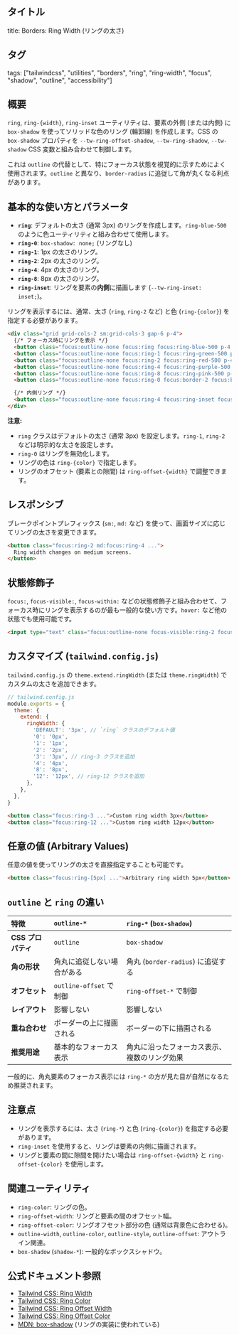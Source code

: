 ## タイトル
title: Borders: Ring Width (リングの太さ)

## タグ
tags: ["tailwindcss", "utilities", "borders", "ring", "ring-width", "focus", "shadow", "outline", "accessibility"]

## 概要
`ring`, `ring-{width}`, `ring-inset` ユーティリティは、要素の外側 (または内側) に `box-shadow` を使ってソリッドな色のリング (輪郭線) を作成します。CSS の `box-shadow` プロパティを `--tw-ring-offset-shadow`, `--tw-ring-shadow`, `--tw-shadow` CSS 変数と組み合わせて制御します。

これは `outline` の代替として、特にフォーカス状態を視覚的に示すためによく使用されます。`outline` と異なり、`border-radius` に追従して角が丸くなる利点があります。

## 基本的な使い方とパラメータ

*   **`ring`**: デフォルトの太さ (通常 3px) のリングを作成します。`ring-blue-500` のように色ユーティリティと組み合わせて使用します。
*   **`ring-0`**: `box-shadow: none;` (リングなし)
*   **`ring-1`**: 1px の太さのリング。
*   **`ring-2`**: 2px の太さのリング。
*   **`ring-4`**: 4px の太さのリング。
*   **`ring-8`**: 8px の太さのリング。
*   **`ring-inset`**: リングを要素の**内側**に描画します (`--tw-ring-inset: inset;`)。

リングを表示するには、通常、太さ (`ring`, `ring-2` など) と色 (`ring-{color}`) を指定する必要があります。

```html
<div class="grid grid-cols-2 sm:grid-cols-3 gap-6 p-4">
  {/* フォーカス時にリングを表示 */}
  <button class="focus:outline-none focus:ring focus:ring-blue-500 p-4 rounded-lg bg-gray-200 dark:bg-gray-700">Focus Ring (Default)</button>
  <button class="focus:outline-none focus:ring-1 focus:ring-green-500 p-4 rounded-lg bg-gray-200 dark:bg-gray-700">Focus Ring 1</button>
  <button class="focus:outline-none focus:ring-2 focus:ring-red-500 p-4 rounded-lg bg-gray-200 dark:bg-gray-700">Focus Ring 2</button>
  <button class="focus:outline-none focus:ring-4 focus:ring-purple-500 p-4 rounded-lg bg-gray-200 dark:bg-gray-700">Focus Ring 4</button>
  <button class="focus:outline-none focus:ring-8 focus:ring-pink-500 p-4 rounded-lg bg-gray-200 dark:bg-gray-700">Focus Ring 8</button>
  <button class="focus:outline-none focus:ring-0 focus:border-2 focus:border-yellow-500 p-4 rounded-lg bg-gray-200 dark:bg-gray-700">Focus Ring 0 (Border instead)</button>

  {/* 内側リング */}
  <button class="focus:outline-none focus:ring-4 focus:ring-inset focus:ring-cyan-500 p-4 rounded-lg bg-gray-200 dark:bg-gray-700">Focus Ring Inset</button>
</div>
```
**注意:**
*   `ring` クラスはデフォルトの太さ (通常 3px) を設定します。`ring-1`, `ring-2` などは明示的な太さを設定します。
*   `ring-0` はリングを無効化します。
*   リングの色は `ring-{color}` で指定します。
*   リングのオフセット (要素との隙間) は `ring-offset-{width}` で調整できます。

## レスポンシブ

ブレークポイントプレフィックス (`sm:`, `md:` など) を使って、画面サイズに応じてリングの太さを変更できます。

```html
<button class="focus:ring-2 md:focus:ring-4 ...">
  Ring width changes on medium screens.
</button>
```

## 状態修飾子

`focus:`, `focus-visible:`, `focus-within:` などの状態修飾子と組み合わせて、フォーカス時にリングを表示するのが最も一般的な使い方です。`hover:` など他の状態でも使用可能です。

```html
<input type="text" class="focus:outline-none focus-visible:ring-2 focus-visible:ring-offset-2 focus-visible:ring-indigo-500 rounded p-2 border dark:border-gray-700 ...">
```

## カスタマイズ (`tailwind.config.js`)

`tailwind.config.js` の `theme.extend.ringWidth` (または `theme.ringWidth`) でカスタムの太さを追加できます。

```javascript
// tailwind.config.js
module.exports = {
  theme: {
    extend: {
      ringWidth: {
        'DEFAULT': '3px', // `ring` クラスのデフォルト値
        '0': '0px',
        '1': '1px',
        '2': '2px',
        '3': '3px', // ring-3 クラスを追加
        '4': '4px',
        '8': '8px',
        '12': '12px', // ring-12 クラスを追加
      },
    },
  },
}
```

```html
<button class="focus:ring-3 ...">Custom ring width 3px</button>
<button class="focus:ring-12 ...">Custom ring width 12px</button>
```

## 任意の値 (Arbitrary Values)

任意の値を使ってリングの太さを直接指定することも可能です。

```html
<button class="focus:ring-[5px] ...">Arbitrary ring width 5px</button>
```

## `outline` と `ring` の違い

| 特徴             | `outline-*`                     | `ring-*` (`box-shadow`)         |
| :--------------- | :------------------------------ | :------------------------------ |
| **CSS プロパティ** | `outline`                       | `box-shadow`                    |
| **角の形状**     | 角丸に追従しない場合がある      | 角丸 (`border-radius`) に追従する |
| **オフセット**   | `outline-offset` で制御         | `ring-offset-*` で制御          |
| **レイアウト**   | 影響しない                      | 影響しない                      |
| **重ね合わせ**   | ボーダーの上に描画される        | ボーダーの下に描画される        |
| **推奨用途**     | 基本的なフォーカス表示          | 角丸に沿ったフォーカス表示、複数のリング効果 |

一般的に、角丸要素のフォーカス表示には `ring-*` の方が見た目が自然になるため推奨されます。

## 注意点

*   リングを表示するには、太さ (`ring-*`) と色 (`ring-{color}`) を指定する必要があります。
*   `ring-inset` を使用すると、リングは要素の内側に描画されます。
*   リングと要素の間に隙間を開けたい場合は `ring-offset-{width}` と `ring-offset-{color}` を使用します。

## 関連ユーティリティ

*   `ring-color`: リングの色。
*   `ring-offset-width`: リングと要素の間のオフセット幅。
*   `ring-offset-color`: リングオフセット部分の色 (通常は背景色に合わせる)。
*   `outline-width`, `outline-color`, `outline-style`, `outline-offset`: アウトライン関連。
*   `box-shadow` (`shadow-*`): 一般的なボックスシャドウ。

## 公式ドキュメント参照
*   [Tailwind CSS: Ring Width](https://tailwindcss.com/docs/ring-width)
*   [Tailwind CSS: Ring Color](https://tailwindcss.com/docs/ring-color)
*   [Tailwind CSS: Ring Offset Width](https://tailwindcss.com/docs/ring-offset-width)
*   [Tailwind CSS: Ring Offset Color](https://tailwindcss.com/docs/ring-offset-color)
*   [MDN: box-shadow](https://developer.mozilla.org/en-US/docs/Web/CSS/box-shadow) (リングの実装に使われている)
